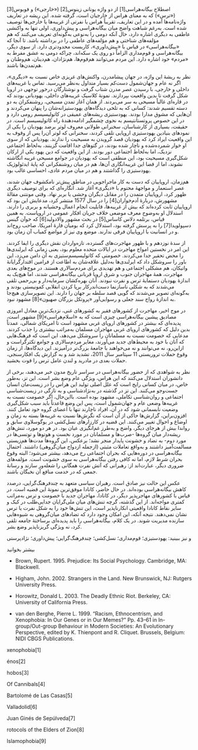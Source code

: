   اصطلاح بیگانه‌هراسی[1] از دو واژه یونانی زینوس[2] («خارجی») و فوبوس[3] («ترس») که به معنای هراس از خارجیان است، گرفته شده. این ریشه در تعاریف واژه‌نامه‌ها آمده و در این تعاریف، تقریباً هراس یا نفرتی از غریبه‌ها یا خارجی‌ها توصیف شده است. به‌رغم شباهت واضح میان بیگانه‌هراسی و پیش‌داوری، اولی تنها به واکنشی عاطفی به دیگری اشاره دارد، حال آنکه دومی را به‌نوعی به‌گونه‌ای تعریف می‌کنند که هم مؤلفه‌های شناختی و هم مؤلفه‌های عاطفی را در برداشته باشد. تا آنجا که «بیگانه‌هراسی» در قیاس با «پیش‌داوری»، کاربست محدودتری دارد. از سوی دیگر، بیگانه‌هراسی و قوم‌مداری الزاماً دو روی یک سکه‌اند، چراکه دومی به عشق مفرط به «مردم» خود اشاره دارد. این مردم می‌توانند هم‌قوم‌ها، هم‌نژادان، هم‌دینان، هم‌وطنان و هم‌تمدن‌ها باشند.

 نظر به ریشۀ این واژه، در جهان پیشامدرن، واکنش‌های غریزی خاص نسبت به «دیگری»، اگر نه عام و جهان‌شمول دست‌کم بسیار متداول به‌نظر می‌رسید. تماس با غریبه‌های داخلی و خارجی، با رسیدن عصر مدرن شتاب گرفت و نوشتارگان درخور توجهی در اروپا شکل گرفت تا بدین واقعیت بپردازند. نمونۀ کلاسیک غریبه‌های داخلی، یهودیانی بودند که در قاره‌ای غالباً مسیحی به سر می‌بردند. از همان آغاز تمدن مسیحی، روشنفکران به دو دسته تقسیم شدند: کسانی که به تلخی دیدگاه‌های یهودستیزانه‌شان را پنهان می‌کردند و آن‌هایی که مشوق مدارا بودند. یهودستیزی ریشه‌های عمیقی در کاتولیسیسم رومی دارد و در این خصوص پروتستانتیسم به نحوی چشمگیر ادامه‌دهندۀ راه کاتولیسیسم است. در حقیقت، بسیاری از کارشناسان، سخنرانی طولانی معروف لوتر برضد یهودیان را یکی از نمودهای بنیادین یهودستیزی اروپایی تلقی کردند، سخنرانی که لوتر آن‌را پس از وقوف به این واقعیت ایراد کرد که یهودیان قصد گرویدن به مسیحیت را ندارند. یهودیانی که از سوی او خوار شمرده‌شده و ناچار شده بودند، در گتوهای جدا اقامت گزینند، به‌لحاظ اجتماعی نزدیک، اما به‌لحاظ اجتماعی دور بودند. از این واقعیت که دین یهود یکی از ارکان شکل‌گیری مسیحیت بود، این منطقی است که یهودیان در جوامع مسیحی غریبه انگاشته نشوند، اما از قضا این غریبه‌انگاری آن‌ها، هم در میان روشنفکرانی که پایۀ ایدئولوژیک یهودستیزی را گذاشتند و هم در میان مردم عادی، احساسی غالب بود.

 هم‌زمان، اروپاییان که دست به کار ماجراجویی در مناطق پیش‌تر نامکشوف جهان شدند، عصر استعمار و مواجهۀ محتوم با «دیگری» آغاز شد. انگاره‌ای که برای توصیف دیگری ظهور کرد، اروپاییان متمدن را در مقابل دیگران وحشی یا بربر نهاد. وقتی مونتنی مقالۀ مشهورش، دربارۀ آدم‌خواران[4] را در سال 1577 منتشر کرد، مدعایش این بود که اروپاییان ثابت کرده‌اند که بیش از غریبه‌ها، قابلیت انجام اعمال وحشیانه و بربری را دارند. استدلال او به‌وضوح معرف موضعی خلاف جریان افکار عمومی در اروپاست. به همین قیاس، برتلمه دلاس کاساس[5] در بحث مشهور والادولید[6] که خوآن گینس دسپولویدا[7] را به پرسش گرفته بود، استدلال کرد که بومیان قارۀ امریکا، صاحب روح‌اند و در انسانیت با اروپاییان فرقی ندارند. موضع وی نیز از مواضع کمیاب آن زمان بود.

 از سدۀ نوزدهم و با ظهور مهاجرت‌های گسترده، تازه‌واردان نقش دیگری را ایفا کردند. این امر در نخستین امواج مهاجرت در ایالات متحده معلوم بود، یعنی زمانی که ایرلندی‌ها را محض تحقیر جدا می‌کردند. خصومتی که کاتولیسیسم‌ستیزی به آن دامن می‌زد، این باور را سروشکل داد که ایرلندی‌ها به‌دلیل علاقه‌شان به اطاعت از فرامین اقتدارگرایانۀ واتیکان، هم مشکلی اجتماعی و هم تهدیدی برای مردم‌سالاری هستند. در موج‌های بعدی مهاجرت، همۀ مهاجران جنوب و شرق اروپا قربانی بیگانه‌هراسی شدند، اما هیچ‌یک به اندازۀ یهودیان دستمایۀ ترس و نفرت نبودند. آنان بهره‌کشان سرمایه‌دار و بی‌رحمی تلقی می‌شدند که به شکلی ناسازنما دست‌اندرکار برپا کردن انقلابی کمونیستی بودند و به‌گونه‌ای تصویر می‌شدند که گویی قصد سلطه بر جهان را دارند. این تصویرسازی هیچ‌جا به اندازۀ رواج سند جعلی و رسوایی‌آور «پروتکل بزرگان صهیون»[8] مشهود نبود.

 در موج اخیر، مهاجرت از کشورهای فقیر به کشورهای غنی، نزدیک‌ترین معادل امروزی مصادیق پیشین بیگانه‌هراسی چیزی است که به «اسلام‌هراسی»[9] مشهور است، پدیده‌ای که بیشتر در کشورهای اروپای غربی مشهود است تا امریکای شمالی، عمدتاً بدین دلیل که کشورهای اروپای غربی مهاجران مسلمان به‌مراتب بیشتری را جذب کردند. مدعایی که خصومت نسبت به مسلمانان را سروشکل می‌دهد، این است که فرهنگ‌هایی که آنان با خود به محیط‌های جدید می‌آورند، مغایر مردم‌سالاری و جوامع تکثرگراست و ازاین‌رو، نه می‌توانند و نه می‌خواهند با جامعۀ بزرگ‌تر درآمیزند. این دیدگاه‌ها، از زمان وقوع حملات تروریستی 11 سپتامبر سال 2011، تشدید شد و به گزارش یک افکارسنجی، حملات بعدی در مادرید و لندن عامل ترس را قوت بخشید.

 نظر به شواهدی که از حضور بیگانه‌هراسی در سراسر تاریخ مدون خبر می‌دهند، برخی از دانشوران استدلال می‌کنند که این هراس، ویژگی عام وضع بشر است. این تز، به‌طور خاص، در میان کسانی رایج است که علل اصلی تولید این هراس را در زیست‌مان انسان جست‌وجو می‌کنند. این تز در گذشته در به‌نژادشناسی و به تازگی در زیست‌شناسی اجتماعی و روان‌شناسی تکاملی، مشهود بوده است. بااین‌حال، اگر خصومت نسبت به غریبه‌ها وضعی عام و جهان‌شمول است، پس این وضع قاعدتاً باید سبب شکل‌گیری وضعیت نابسمانی ‌شود که در آن، افراد ناچارند تنها با اعضای گروه خود تعامل کنند. افزون‌براین، گزارش‌ها حاکی از آن است که نگرش‌ها نسبت به غریبه‌ها بسته به زمان و اوضاع و احوال تغییر می‌کنند. این قضیه در کارزارهای نسل‌کشی در یوگوسلاوی سابق و رواندا بیش از هرجای دیگر، واضح و به‌طرز غم‌انگیزی عیان بود. در هر دو مورد، تنش‌های ریشه‌دار میان گروه‌ها -صرب‌ها و مسلمانان در مورد نخست و هوتوها و توتسی‌ها در مورد دوم- به تضاد و خشونت پایدار منجر نشد؛ برعکس، این گروه‌ها مدت‌ها هم‌زیستی مسالمت‌آمیز داشتند و به‌واقع تعاملات مثبتی (ازجمله ازدواج میان‌گروهی) داشتند. احتمال بیگانه‌هراسی در دوره‌هایی که بحران اجتماعی رخ می‌دهد، بیشتر می‌شود؛ البته وقوع بحران شرط لازم، اما نه کافی رفتن بیگانه‌هراسی به سوی خشونت است. مؤلفه‌های ضروری دیگر، عبارت‌اند از: رهبرانی که آتش نفرت همگانی را شعله‌ور سازند و رسانۀ جمعی که در خدمت منافع آن نخبگان باشند.

عکس این حالت نیز صادق است. رهبران سیاسی متعهد به چندفرهنگ‌گرایی، درصدد کاهش بیگانه‌هراسی بوده‌اند. در حال حاضر، کانادا موفق‌ترین نمونۀ این قضیه است. در قیاس با کشورهای مهاجرپذیر دیگر، در کانادا، مهاجران جدید با خصومت و ترس به‌مراتب کمتری مواجه‌اند. از این گذشته، گرچه تنش‌های میان ملی‌گرایان جدایی‌طلب در کبک و سایر نقاط کانادا واقعیتی انکارناپذیر است، این تنش‌ها خود را به شکل نفرت یا ترس نشان نمی‌دهند. نتیجه آنکه، این امکان وجود دارد که تضادهای میان‌گروهی به شیوه‌هایی سازنده مدیریت شوند. در یک کلام، بیگانه‌هراسی را باید پدیده‌ای برساختۀ جامعه تلقی کرد، نه ویژگی گریزناپذیر وضع بشر.

و نیز ببینید: یهودستیزی؛ قوم‌مداری؛ نسل‌کشی؛ چندفرهنگ‌گرایی؛ پیش‌داوری؛ نژادپرستی

بیشتر بخوانید

- Brown, Rupert. 1995. Prejudice: Its Social Psychology. Cambridge, MA: Blackwell.

- Higham, John. 2002. Strangers in the Land. New Brunswick, NJ: Rutgers University Press.

- Horowitz, Donald L. 2003. The Deadly Ethnic Riot. Berkeley, CA: University of California Press.

- van den Berghe, Pierre L. 1999. “Racism, Ethnocentrism, and Xenophobia: In Our Genes or in Our Memes?” Pp. 43–61 in In-group/Out-group Behaviour in Modern Societies: An Evolutionary Perspective, edited by K. Thienpont and R. Cliquet. Brussels, Belgium: NIDI CBGS Publications.

xenophobia[1]

 énos[2]

 hobos[3]

Of Cannibals[4]

 Bartolomé de Las Casas[5]

Valladolid[6]

 Juan Ginés de Sepúlveda[7]

 rotocols of the Elders of Zion[8]

 Islamophobia[9]

 

 

 

 